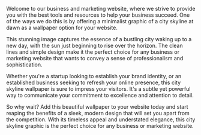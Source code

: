 <!--
Write me content for website with wallpaper "A minimalist graphic of a city skyline at dawn for a business or marketing website"
-->

<!--font:Open Sans-->

Welcome to our business and marketing website, where we strive to provide you with the best tools and resources to help your business succeed. One of the ways we do this is by offering a minimalist graphic of a city skyline at dawn as a wallpaper option for your website.

This stunning image captures the essence of a bustling city waking up to a new day, with the sun just beginning to rise over the horizon. The clean lines and simple design make it the perfect choice for any business or marketing website that wants to convey a sense of professionalism and sophistication.

Whether you're a startup looking to establish your brand identity, or an established business seeking to refresh your online presence, this city skyline wallpaper is sure to impress your visitors. It's a subtle yet powerful way to communicate your commitment to excellence and attention to detail.

So why wait? Add this beautiful wallpaper to your website today and start reaping the benefits of a sleek, modern design that will set you apart from the competition. With its timeless appeal and understated elegance, this city skyline graphic is the perfect choice for any business or marketing website.
